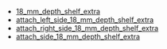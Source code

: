 * [18_mm_depth_shelf_extra](18_mm_depth_shelf_extra)
* [attach_left_side_18_mm_depth_shelf_extra](attach_left_side_18_mm_depth_shelf_extra)
* [attach_right_side_18_mm_depth_shelf_extra](attach_right_side_18_mm_depth_shelf_extra)
* [attach_side_18_mm_depth_shelf_extra](attach_side_18_mm_depth_shelf_extra)
